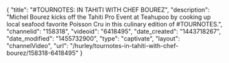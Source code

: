 {
    "title": "#TOURNOTES: IN TAHITI WITH CHEF BOUREZ",
    "description": "Michel Bourez kicks off the Tahiti Pro Event at Teahupoo by cooking up local seafood favorite Poisson Cru in this culinary edition of #TOURNOTES.",
    "channelid": "158318",
    "videoid": "6418495",
    "date_created": "1443718267",
    "date_modified": "1455732900",
    "type": "captivate",
    "layout": "channelVideo",
    "url": "\/hurley\/tournotes-in-tahiti-with-chef-bourez\/158318-6418495"
}
